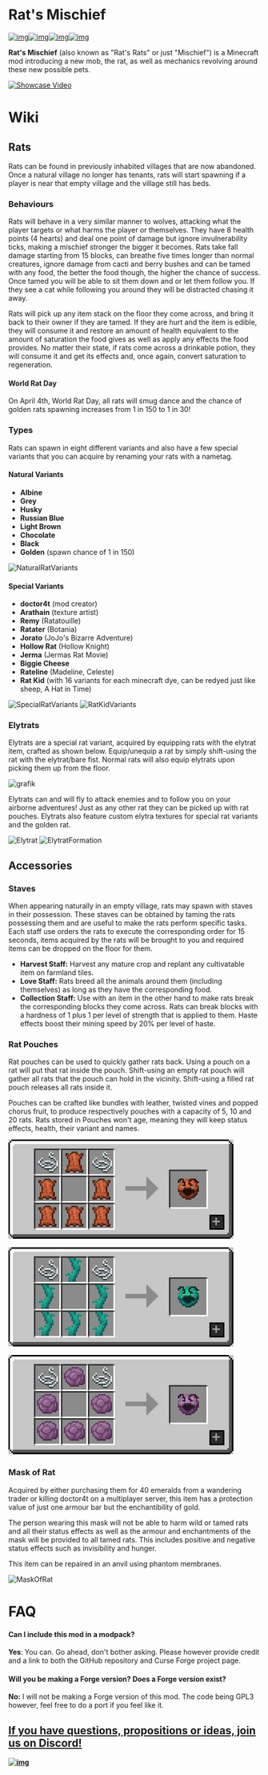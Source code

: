 # Rat's Mischief

[![img](https://img.shields.io/discord/292744693803122688?color=informational&label=Ladysnake&logo=Discord)](https://ladysnake.glitch.me)[![img](http://cf.way2muchnoise.eu/full_rats-mischief_downloads.svg)](https://www.curseforge.com/minecraft/mc-mods/rats-mischief)[![img](http://cf.way2muchnoise.eu/versions/minecraft_rats-mischief_latest.svg)](https://www.curseforge.com/minecraft/mc-mods/rats-mischief)[![img](https://img.shields.io/github/last-commit/ladysnake/rats-mischief)](https://github.com/ladysnake/rats-mischief/commits/main)

**Rat's Mischief** (also known as "Rat's Rats" or just "Mischief") is a Minecraft mod introducing a new mob, the rat, as well as mechanics revolving around these new possible pets.

[![Showcase Video](https://img.youtube.com/vi/CVZfsPM8Mm4/0.jpg)](https://www.youtube.com/watch?v=CVZfsPM8Mm4)

# Wiki

## Rats

Rats can be found in previously inhabited villages that are now abandoned. Once a natural village no longer has tenants, rats will start spawning if a player is near that empty village and the village still has beds.

### Behaviours

Rats will behave in a very similar manner to wolves, attacking what the player targets or what harms the player or themselves. They have 8 health points (4 hearts) and deal one point of damage but ignore invulnerability ticks, making a mischief stronger the bigger it becomes.
Rats take fall damage starting from 15 blocks, can breathe five times longer than normal creatures, ignore damage from cacti and berry bushes and can be tamed with any food, the better the food though, the higher the chance of success. Once tamed you will be able to sit them down and or let them follow you. If they see a cat while following you around they will be distracted chasing it away.

Rats will pick up any item stack on the floor they come across, and bring it back to their owner if they are tamed. If they are hurt and the item is edible, they will consume it and restore an amount of health equivalent to the amount of saturation the food gives as well as apply any effects the food provides. No matter their state, if rats come across a drinkable potion, they will consume it and get its effects and, once again, convert saturation to regeneration.

#### World Rat Day

On April 4th, World Rat Day, all rats will smug dance and the chance of golden rats spawning increases from 1 in 150 to 1 in 30!

### Types

Rats can spawn in eight different variants and also have a few special variants that you can acquire by renaming your rats with a nametag.

#### Natural Variants
- **Albine**
- **Grey**
- **Husky**
- **Russian Blue**
- **Light Brown**
- **Chocolate**
- **Black**
- **Golden** (spawn chance of 1 in 150)

![NaturalRatVariants](https://user-images.githubusercontent.com/83953120/117848983-26202480-b284-11eb-8499-067c391d4cff.png)


#### Special Variants
- **doctor4t** (mod creator)
- **Arathain** (texture artist)
- **Remy** (Ratatouille)
- **Ratater** (Botania)
- **Jorato** (JoJo's Bizarre Adventure)
- **Hollow Rat** (Hollow Knight)
- **Jerma** (Jermas Rat Movie)
- **Biggie Cheese**
- **Rateline** (Madeline, Celeste)
- **Rat Kid** (with 16 variants for each minecraft dye, can be redyed just like sheep, A Hat in Time)

![SpecialRatVariants](https://user-images.githubusercontent.com/83953120/117849453-9d55b880-b284-11eb-89cf-123098d31087.png)
![RatKidVariants](https://user-images.githubusercontent.com/83953120/117849466-a181d600-b284-11eb-8bad-09ee1ddfce3a.png)

### Elytrats

Elytrats are a special rat variant, acquired by equipping rats with the elytrat item, crafted as shown below. Equip/unequip a rat by simply shift-using the rat with the elytrat/bare fist. Normal rats will also equip elytrats upon picking them up from the floor.

![grafik](https://user-images.githubusercontent.com/83953120/117850063-3dabdd00-b285-11eb-8bbd-5222a14b4e86.png)

Elytrats can and will fly to attack enemies and to follow you on your airborne adventures! Just as any other rat they can be picked up with rat pouches. Elytrats also feature custom elytra textures for special rat variants and the golden rat.

![Elytrat](https://user-images.githubusercontent.com/83953120/117851044-376a3080-b286-11eb-8f11-3aac740e66c6.png)
![ElytratFormation](https://user-images.githubusercontent.com/83953120/117851397-90d25f80-b286-11eb-8d70-5b498b5940f8.png)

## Accessories

### Staves

When appearing naturally in an empty village, rats may spawn with staves in their possession. These staves can be obtained by taming the rats possessing them and are useful to make the rats perform specific tasks. Each staff use orders the rats to execute the corresponding order for 15 seconds, items acquired by the rats will be brought to you and required items can be dropped on the floor for them.

- **Harvest Staff:** Harvest any mature crop and replant any cultivatable item on farmland tiles.
- **Love Staff:** Rats breed all the animals around them (including themselves) as long as they have the corresponding food.
- **Collection Staff:** Use with an item in the other hand to make rats break the corresponding blocks they come across. Rats can break blocks with a hardness of 1 plus 1 per level of strength that is applied to them. Haste effects boost their mining speed by 20% per level of haste.

### Rat Pouches

Rat pouches can be used to quickly gather rats back. Using a pouch on a rat will put that rat inside the pouch. Shift-using an empty rat pouch will gather all rats that the pouch can hold in the vicinity. Shift-using a filled rat pouch releases all rats inside it.

Pouches can be crafted like bundles with leather, twisted vines and popped chorus fruit, to produce respectively pouches with a capacity of 5, 10 and 20 rats.
Rats stored in Pouches won't age, meaning they will keep status effects, health, their variant and names.

![Rats-Mischief-Mod-Screenshots-18](README.assets/Rats-Mischief-Mod-Screenshots-18.jpg)

![Rats-Mischief-Mod-Screenshots-19](README.assets/Rats-Mischief-Mod-Screenshots-19-1615815420424.jpg)

![Rats-Mischief-Mod-Screenshots-20](README.assets/Rats-Mischief-Mod-Screenshots-20.jpg)

### Mask of Rat

Acquired by either purchasing them for 40 emeralds from a wandering trader or killing doctor4t on a multiplayer server, this item has a protection value of just one armour bar but the enchantibility of gold.

The person wearing this mask will not be able to harm wild or tamed rats and all their status effects as well as the armour and enchantments of the mask will be provided to all tamed rats. This includes positive and negative status effects such as invisibility and hunger.

This item can be repaired in an anvil using phantom membranes.

![MaskOfRat](https://user-images.githubusercontent.com/83953120/117849493-a9da1100-b284-11eb-98a0-1d7315fbea95.png)

# FAQ

#### Can I include this mod in a modpack?

**Yes**: You can. Go ahead, don't bother asking. Please however provide credit and a link to both the GitHub repository and Curse Forge project page.


#### Will you be making a Forge version? Does a Forge version exist?

**No:** I will not be making a Forge version of this mod. The code being GPL3 however, feel free to do a port if you feel like it.



## [**If you have questions, propositions or ideas, join us on Discord!**](https://ladysnake.glitch.me)

[**![img](https://cdn.discordapp.com/attachments/410024251995979777/410024434439553034/ladysnake_discord.png)**](https://ladysnake.glitch.me)
